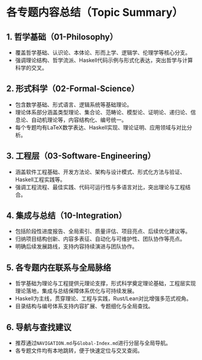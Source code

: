 # 各专题内容总结（Topic Summary）

## 1. 哲学基础（01-Philosophy）

- 覆盖哲学基础、认识论、本体论、形而上学、逻辑学、伦理学等核心分支。
- 强调理论结构、哲学流派、Haskell代码示例与形式化表达，突出哲学与计算科学的交叉。

## 2. 形式科学（02-Formal-Science）

- 包含数学基础、形式语言、逻辑系统等基础理论。
- 理论体系部分涵盖类型理论、集合论、范畴论、模型论、证明论、递归论、信息论、自动机理论等，内容结构化、编号统一。
- 每个专题均有LaTeX数学表达、Haskell实现、理论证明、应用领域与对比分析。

## 3. 工程层（03-Software-Engineering）

- 涵盖软件工程基础、开发方法论、架构与设计模式、形式化方法与验证、Haskell工程实践等。
- 强调工程流程、最佳实践、代码可运行性与多语言对比，突出理论与工程结合。

## 4. 集成与总结（10-Integration）

- 包括阶段性进度报告、全局索引、质量评估、项目亮点、后续优化建议等。
- 归纳项目结构创新、内容多表征、自动化与可维护性、团队协作等亮点。
- 明确后续发展路线，支持内容持续演进与团队协作。

## 5. 各专题内在联系与全局脉络

- 哲学基础为理论与工程提供元理论支撑，形式科学奠定理论基础，工程层实现理论落地，集成与总结保障体系优化与可持续发展。
- Haskell为主线，贯穿理论、工程与实践，Rust/Lean对比增强多范式视角。
- 目录结构与编号体系支持内容扩展、专题细化与全局查找。

## 6. 导航与查找建议

- 推荐通过`NAVIGATION.md`与`Global-Index.md`进行分层与全局导航。
- 各专题文件均有本地跳转，便于快速定位与交叉查阅。
